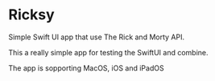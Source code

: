 # Ricksy
Simple Swift UI app that use The Rick and Morty API.

This a  really simple app for testing the SwiftUI and combine.

The app is sopporting MacOS, iOS and iPadOS
